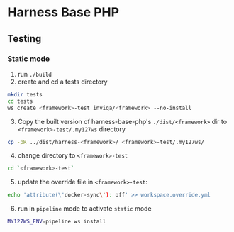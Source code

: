 # Harness Base PHP

## Testing

### Static mode

1. run `./build`
2. create and cd a tests directory
```bash
mkdir tests
cd tests
ws create <framework>-test inviqa/<framework> --no-install
```
3. Copy the built version of harness-base-php's ``./dist/<framework>`` dir to `<framework>-test/.my127ws` directory
```bash
cp -pR ../dist/harness-<framework>/ <framework>-test/.my127ws/
```
4. change directory to `<framework>-test`
```bash
cd `<framework>-test`
```
5. update the override file in `<framework>-test`:
```bash
echo 'attribute(\'docker-sync\'): off' >> workspace.override.yml
```
6. run in `pipeline` mode to activate `static` mode
```bash
MY127WS_ENV=pipeline ws install
```
